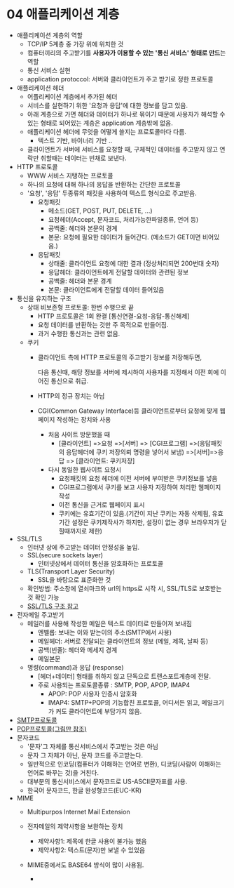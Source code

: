# 04 애플리케이션 계층

* 애플리케이션 계층의 역할
  * TCP/IP 5계층 중 가장 위에 위치한 것
  * 컴퓨터끼리의 주고받기를 **사용자가 이용할 수 있는 '통신 서비스' 형태로 만드**는 역할
  * 통신 서비스 실현
  * application protoccol: 서버와 클라이언트가 주고 받기로 정한 프로토콜
* 애플리케이션 헤더
  * 어플리케이션 계층에서 추가된 헤더
  * 서비스를 실현하기 위한 '요청과 응답'에 대한 정보를 담고 있음.
  * 아래 계층으로 가면 헤더와 데이터가 하나로 묶이기 때문에 사용자가 해석할 수 있는 형태로 되어있는 계층은 application 계층밖에 없음.
  * 애플리케이션 헤더에 무엇을 어떻게 쓸지는 프로토콜마다 다름.
    * 텍스트 기반, 바이너리 기반 ..
  * 클라이언트가 서버에 서비스를 요청할 때, 구체적인 데이터를 주고받지 않고 연락만 취할때는 데이터는 빈채로 보낸다.
* HTTP 프로토콜
  * WWW 서비스 지탱하는 프로토콜
  * 하나의 요청에 대해 하나의 응답을 반환하는 간단한 프로토콜
  * '요청', '응답' 두종류의 패킷을 사용하여 텍스트 형식으로 주고받음.
    * 요청패킷
      * 메소드\(GET, POST, PUT, DELETE, ...\)
      * 요청헤더\(Accept, 문자코드, 처리가능한파일종류, 언어 등\)
      * 공백줄: 헤더와 본문의 경계
      * 본문: 요청에 필요한 데이터가 들어간다. \(메소드가 GET이면 비어있음.\)
    * 응답패킷
      * 상태줄: 클라이언트 요청에 대한 결과 \(정상처리되면 200번대 숫자\)
      * 응답헤더: 클라이언트에게 전달할 데이터와 관련된 정보
      * 공백줄: 헤더와 본문 경계
      * 본문: 클라이언트에게 전달할 데이터 들어있음
* 통신을 유지하는 구조
  * 상태 비보존형 프로토콜: 한번 수행으로 끝
    * HTTP 프로토콜은 1회 완결 \[통신연결-요청-응답-통신해제\]
    * 요청 데이터를 반환하는 것만 주 목적으로 만들어짐.
    * 과거 수행한 통신과는 관련 없음.
  * 쿠키
    * 클라이언트 측에 HTTP 프로토콜의 주고받기 정보를 저장해두면,  

      다음 통신때, 해당 정보를 서버에 제시하여 사용자를 지정해서 이전 회에 이어진 통신으로 취급.

    * HTTP의 정규 장치는 아님
    * CGI\(Common Gateway Interface\)등 클라이언트로부터 요청에 맞게 웹 페이지 작성하는 장치와 사용
      * 처음 사이트 방문했을 때
        * \[클라이언트\] =&gt;요청 =&gt;\[서버\] =&gt; \[CGI프로그램\] =&gt;\(응답패킷의 응답헤더에 쿠키 저장의뢰 명령을 넣어서 보냄\) =&gt;\[서버\]=&gt;응답 =&gt; \[클라이언트: 쿠키저장\]
      * 다시 동일한 웹사이트 요청시
        * 요청패킷의 요청 헤더에 이전 서버에 부여받은 쿠키정보를 넣음
        * CGI프로그램에서 쿠키를 보고 사용자 지정하여 처리한 웹페이지 작성
        * 이전 통신을 근거로 웹페이지 표시
        * 쿠키에는 유효기간이 있음.\(기간이 지난 쿠키는 자동 삭제됨, 유효기간 설정은 쿠키제작사가 하지만, 설정이 없는 경우 브라우저가 닫힐때까지로 제한\)
* SSL/TLS
  * 인터넷 상에 주고받는 데이터 안정성을 높임.
  * SSL\(secure sockets layer\)
    * 인터넷상에서 데이터 통신을 암호화하는 프로토콜
  * TLS\(Transport Layer Security\)
    * SSL을 바탕으로 표준화한 것
  * 확인방법: 주소창에 열쇠마크와 url의 https로 시작 시, SSL/TLS로 보호받는 것 확인 가능
  * [SSL/TLS 구조 참고](https://howhttps.works/ko/the-keys/)
* 전자메일 주고받기
  * 메일러를 사용해 작성한 메일은 텍스트 데이터로 만들어져 보내짐
    * 엔벨롭: 보내는 이와 받는이의 주소\(SMTP에서 사용\)
    * 메일헤더: 서버로 전달되는 클라이언트의 정보 \(메일, 제목, 날짜 등\)
    * 공백\(빈줄\): 헤더와 메세지 경계
    * 메일본문
  * 명령\(command\)과 응답 \(response\)
    * \[헤더+데이터\] 형태를 취하지 않고 단독으로 트랜스포트계층에 전달.
    * 주로 사용되는 프로토콜종류 : SMTP, POP, APOP, IMAP4
      * APOP: POP 사용자 인증시 암호화
      * IMAP4: SMTP+POP의 기능합친 프로토콜, 어디서든 읽고, 메일크기가 커도 클라이언트에 부담가지 않음.
* [SMTP프로토콜](https://m.blog.naver.com/PostView.nhn?blogId=netpathyblog&logNo=70126634738&proxyReferer=https:%2F%2Fwww.google.com%2F)
* [POP프로토콜\(그림만 참조\)](https://www.codeproject.com/Articles/404066/Understanding-the-Insides-of-the-POP3-Mail-Protoco)
* 문자코드
  * '문자'그 자체를 통신서비스에서 주고받는 것은 아님
  * 문자 그 자체가 아닌, 문자 코드를 주고받는다.
  * 일반적으로 인코딩\(컴퓨터가 이해하는 언어로 변환\), 디코딩\(사람이 이해하는 언어로 바꾸는 것\)을 거친다.
  * 대부분의 통신서비스에서 문자코드로 US-ASCII문자표를 사용.
  * 한국어 문자코드, 한글 완성형코드\(EUC-KR\)
* MIME
  * Multipurpos Internet Mail Extension
  * 전자메일의 제약사항을 보완하는 장치
    * 제약사항1: 제목에 한글 사용이 불가능 했음
    * 제약사항2: 텍스트\(문자\)만 보낼 수 있었음
  * MIME중에서도 BASE64 방식이 많이 사용됨.

    -

